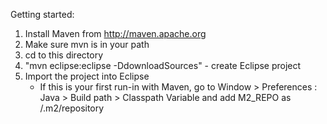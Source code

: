 Getting started:
1. Install Maven from http://maven.apache.org
2. Make sure mvn is in your path
3. cd to this directory
4. "mvn eclipse:eclipse -DdownloadSources" - create Eclipse project
5. Import the project into Eclipse
   - If this is your first run-in with Maven, go to
     Window > Preferences : Java > Build path > Classpath Variable
     and add M2_REPO as <your home dir>/.m2/repository